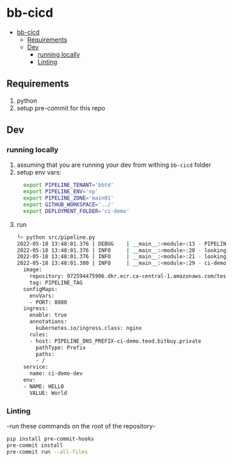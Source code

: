 # bb-cicd

- [bb-cicd](#bb-cicd)
  - [Requirements](#requirements)
  - [Dev](#dev)
    - [running locally](#running-locally)
    - [Linting](#linting)

## Requirements

1. python
1. setup pre-commit for this repo

## Dev

### running locally

1. assuming that you are running your dev from withing `bb-cicd` folder
1. setup env vars:
    ```bash
      export PIPELINE_TENANT='bbtd'
      export PIPELINE_ENV='np'
      export PIPELINE_ZONE='main01'
      export GITHUB_WORKSPACE='../'
      export DEPLOYMENT_FOLDER='ci-demo'
    ```
1. run
    ```bash
    └> python src/pipeline.py
    2022-05-18 13:48:01.376 | DEBUG    | __main__:<module>:13 - PIPELINE_TENANT: bbtd, PIPELINE_ENV: np, PIPELINE_ZONE: main01, GITHUB_WORKSPACE: ../, DEPLOYMENT_FOLDER: ci-demo
    2022-05-18 13:48:01.376 | INFO     | __main__:<module>:20 - looking at common.yaml file from ..//ci-demo/configs/common.yaml
    2022-05-18 13:48:01.376 | INFO     | __main__:<module>:21 - looking at values.yaml file from ..//ci-demo/configs/bbtd/values.yaml
    2022-05-18 13:48:01.380 | INFO     | __main__:<module>:29 - ci-demo:
      image:
        repository: 972594475906.dkr.ecr.ca-central-1.amazonaws.com/test/bitbuy-infrastructure/ci-demo
        tag: PIPELINE_TAG
      configMaps:
        envVars:
        - PORT: 8080
      ingress:
        enable: true
        annotations:
          kubernetes.io/ingress.class: nginx
        rules:
        - host: PIPELINE_DNS_PREFIX-ci-demo.teod.bitbuy.private
          pathType: Prefix
          paths:
          - /
      service:
        name: ci-demo-dev
      env:
      - NAME: HELL0
        VALUE: World
    ```

### Linting

-run these commands on the root of the repository-

```bash
pip install pre-commit-hooks
pre-commit install
pre-commit run --all-files
```
